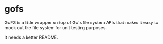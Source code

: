 # gofs

GoFS is a little wrapper on top of Go's file system APIs that makes it easy to mock
out the file system for unit testing purposes.

It needs a better README.
